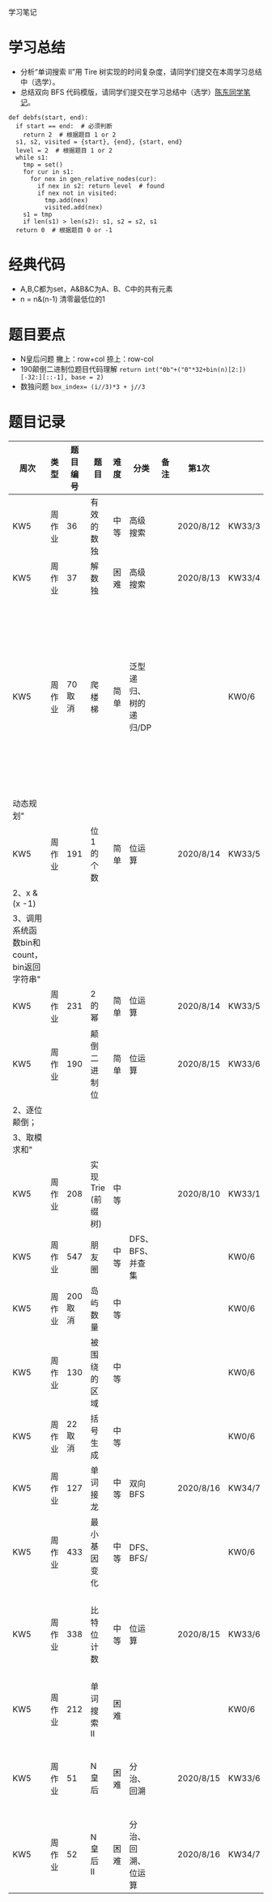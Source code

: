 学习笔记



# 学习总结
- 分析“单词搜索 II”用 Tire 树实现的时间复杂度，请同学们提交在本周学习总结中（选学）。
- 总结双向 BFS 代码模版，请同学们提交在学习总结中（选学）[陈东同学笔记](https://github.com/chend0316/AlgorithmQIUZHAO/tree/master/Week_05)。
```
def debfs(start, end):
  if start == end:  # 必须判断
    return 2  # 根据题目 1 or 2
  s1, s2, visited = {start}, {end}, {start, end}
  level = 2  # 根据题目 1 or 2
  while s1:
    tmp = set()
    for cur in s1:
      for nex in gen_relative_nodes(cur):
        if nex in s2: return level  # found
        if nex not in visited:
          tmp.add(nex)
          visited.add(nex)
    s1 = tmp
    if len(s1) > len(s2): s1, s2 = s2, s1
  return 0  # 根据题目 0 or -1
  ```

# 经典代码
- A,B,C都为set，A&B&C为A、B、C中的共有元素
- n = n&(n-1) 清零最低位的1

# 题目要点
- N皇后问题
撇上：row+col
捺上：row-col
- 190颠倒二进制位题目代码理解
```return int("0b"+("0"*32+bin(n)[2:])[-32:][::-1], base = 2)```
- 数独问题
```box_index= (i//3)*3 + j//3```
# 题目记录
| 周次                          | 类型  | 题目编号  | 题目               | 难度 | 分类           | 备注 | 第1次       |        | 第2次 |       | 第3次 |       | 方法                            |
|-----------------------------|-----|-------|------------------|----|--------------|----|-----------|--------|-----|-------|-----|-------|-------------------------------|
| KW5                         | 周作业 | 36    | 有效的数独            | 中等 | 高级搜索         |    | 2020/8/12 | KW33/3 |     | KW0/6 |     | KW0/6 |                               |
| KW5                         | 周作业 | 37    | 解数独              | 困难 | 高级搜索         |    | 2020/8/13 | KW33/4 |     | KW0/6 |     | KW0/6 |                               |
| KW5                         | 周作业 | 70取消  | 爬楼梯              | 简单 | 泛型递归、树的递归/DP |    |           | KW0/6  |     | KW0/6 |     | KW0/6 | "递归法，找重复性，不要人肉递归，直接递归会超时，需要缓存 |
| 动态规划"                       |
| KW5                         | 周作业 | 191   | 位 1 的个数          | 简单 | 位运算          |    | 2020/8/14 | KW33/5 |     | KW0/6 |     | KW0/6 | "1、x & 1 ==1                  |
| 2、x & \(x \-1\)             |
| 3、调用系统函数bin和count，bin返回字符串" |
| KW5                         | 周作业 | 231   | 2 的幂             | 简单 | 位运算          |    | 2020/8/14 | KW33/5 |     | KW0/6 |     | KW0/6 | x & \(x \-1\)                 |
| KW5                         | 周作业 | 190   | 颠倒二进制位           | 简单 | 位运算          |    | 2020/8/15 | KW33/6 |     | KW0/6 |     | KW0/6 | "1、利用内置函数int和bin；             |
| 2、逐位颠倒；                     |
| 3、取模求和"                     |
| KW5                         | 周作业 | 208   | 实现 Trie \(前缀树\)  | 中等 |              |    | 2020/8/10 | KW33/1 |     | KW0/6 |     | KW0/6 |                               |
| KW5                         | 周作业 | 547   | 朋友圈              | 中等 | DFS、BFS、并查集  |    |           | KW0/6  |     | KW0/6 |     | KW0/6 |                               |
| KW5                         | 周作业 | 200取消 | 岛屿数量             | 中等 |              |    |           | KW0/6  |     | KW0/6 |     | KW0/6 |                               |
| KW5                         | 周作业 | 130   | 被围绕的区域           | 中等 |              |    |           | KW0/6  |     | KW0/6 |     | KW0/6 |                               |
| KW5                         | 周作业 | 22取消  | 括号生成             | 中等 |              |    |           | KW0/6  |     | KW0/6 |     | KW0/6 |                               |
| KW5                         | 周作业 | 127   | 单词接龙             | 中等 | 双向BFS        |    | 2020/8/16 | KW34/7 |     | KW0/6 |     | KW0/6 |                               |
| KW5                         | 周作业 | 433   | 最小基因变化           | 中等 | DFS、BFS/     |    |           | KW0/6  |     | KW0/6 |     | KW0/6 |                               |
| KW5                         | 周作业 | 338   | 比特位计数            | 中等 | 位运算          |    | 2020/8/15 | KW33/6 |     | KW0/6 |     | KW0/6 | 1、直接位运算，2、动态规划                |
| KW5                         | 周作业 | 212   | 单词搜索 II          | 困难 |              |    |           | KW0/6  |     | KW0/6 |     | KW0/6 |                               |
| KW5                         | 周作业 | 51    | N 皇后             | 困难 | 分治、回溯        |    | 2020/8/15 | KW33/6 |     | KW0/6 |     | KW0/6 | 1、递归；2、位运算                    |
| KW5                         | 周作业 | 52    | N 皇后 II          | 困难 | 分治、回溯、位运算    |    | 2020/8/16 | KW34/7 |     | KW0/6 |     | KW0/6 | 1、递归；2、位运算                    |
